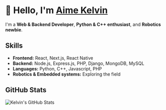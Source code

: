 
# 👋 Hello, I'm [Aime Kelvin](https://shimwa.me)  
I'm a **Web & Backend Developer**, **Python & C++ enthusiast**, and **Robotics newbie**.

## Skills  
- **Frontend:** React, Next.js, React Native  
- **Backend:** Node.js, Express.js, PHP, Django, MongoDB, MySQL  
- **Languages:** Python, C++, Javascript, PHP  
- **Robotics & Embedded systems:** Exploring the field  

## GitHub Stats  
![Kelvin's GitHub Stats](https://github-readme-stats.vercel.app/api?username=aimekelvin&show_icons=true&theme=radical)
